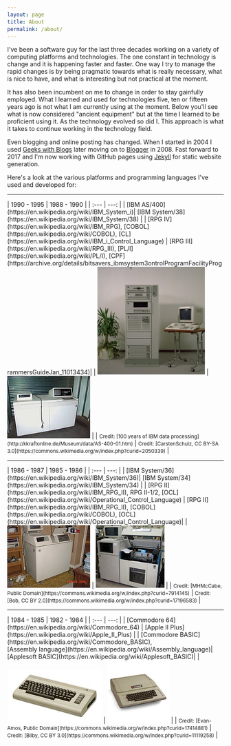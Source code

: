 ```yaml
---
layout: page
title: About
permalink: /about/
---
```


I've been a software guy for the last three decades working on a variety of computing platforms and technologies. The one constant in technology is change and it is happening faster and faster. One way I try to manage the rapid changes is by being pragmatic towards what is really necessary, what is nice to have, and what is interesting but not practical at the moment.

It has also been incumbent on me to change in order to stay gainfully employed. What I learned and used for technologies five, ten or fifteen years ago is not what I am currently using at the moment. Below you'll see what is now considered "ancient equipment" but at the time I learned to be proficient using it. As the technology evolved so did I. This approach is what it takes to continue working in the technology field.

Even blogging and online posting has changed. When I started in 2004 I used [Geeks with Blogs](http://geekswithblogs.net/jwatson/Default.aspx) later moving on to [Blogger](http://pragmatic-software.blogspot.com/) in 2008. Fast forward to 2017 and I'm now working with GitHub pages using [Jekyll](https://jekyllrb.com/) for static website generation.

Here's a look at the various platforms and programming languages I've used and developed for:

<hr/>
| 1990 - 1995 | 1988 - 1990 |
| :---        |        ---: |
| [IBM AS/400](https://en.wikipedia.org/wiki/IBM_System_i)| [IBM System/38](https://en.wikipedia.org/wiki/IBM_System/38) |
| [RPG IV](https://en.wikipedia.org/wiki/IBM_RPG), [COBOL](https://en.wikipedia.org/wiki/COBOL), [CL](https://en.wikipedia.org/wiki/IBM_i_Control_Language) | [RPG III](https://en.wikipedia.org/wiki/RPG_III), [PL/I](https://en.wikipedia.org/wiki/PL/I), [CPF](https://archive.org/details/bitsavers_ibmsystem3ontrolProgramFacilityProgrammersGuideJan_11013434)|
| <img src="/img/AS-400-01.jpg" height="250" width="250"> | <img src="/img/193px-S38_I.jpg"> |
| <small>Credit: [100 years of IBM data processing](http://kkraftonline.de/Museum/data/AS-400-01.htm)</small> | <small>Credit: [CarstenSchulz, CC BY-SA 3.0](https://commons.wikimedia.org/w/index.php?curid=2050339)</small> |

<hr/>
| 1986 - 1987 | 1985 - 1986 |
| :---        |        ---: |
| [IBM System/36](https://en.wikipedia.org/wiki/IBM_System/36)| [IBM System/34](https://en.wikipedia.org/wiki/IBM_System/34) |
| [RPG II](https://en.wikipedia.org/wiki/IBM_RPG_II), RPG II-1/2, [OCL](https://en.wikipedia.org/wiki/Operational_Control_Language) | [RPG II](https://en.wikipedia.org/wiki/IBM_RPG_II), [COBOL](https://en.wikipedia.org/wiki/COBOL), [OCL](https://en.wikipedia.org/wiki/Operational_Control_Language)|
| <img src="/img/193px-IBM5360.jpg"> | <img src="/img/160px-IBM_System34.IsettAcres.jpg"> |
| <small>Credit: [MHMcCabe, Public Domain](https://commons.wikimedia.org/w/index.php?curid=7914145)</small> | <small>Credit: [Bob, CC BY 2.0](https://commons.wikimedia.org/w/index.php?curid=17196583)</small> |

<hr/>
| 1984 - 1985 | 1982 - 1984 |
| :---        |        ---: |
| [Commodore 64](https://en.wikipedia.org/wiki/Commodore_64) | [Apple II Plus](https://en.wikipedia.org/wiki/Apple_II_Plus) |
| [Commodore BASIC](https://en.wikipedia.org/wiki/Commodore_BASIC),<br/>[Assembly language](https://en.wikipedia.org/wiki/Assembly_language)| [Applesoft BASIC](https://en.wikipedia.org/wiki/Applesoft_BASIC)|
| <img src="/img/220px-Commodore-64-Computer-FL.jpg"> | <img src="/img/145px-Apple_II_Plus.jpg"> |
| <small>Credit: [Evan-Amos, Public Domain](https://commons.wikimedia.org/w/index.php?curid=17414881)</small> | <small>Credit: [Bilby, CC BY 3.0](https://commons.wikimedia.org/w/index.php?curid=11119258)</small> |
